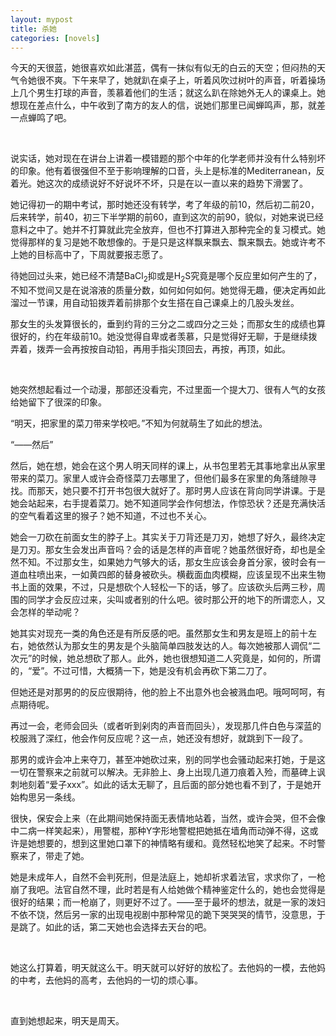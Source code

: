 ```yaml
---
layout: mypost
title: 杀她
categories: [novels]
---
```


今天的天很蓝，她很喜欢如此湛蓝，偶有一抹似有似无的白云的天空；但闷热的天气令她很不爽。下午来早了，她就趴在桌子上，听着风吹过树叶的声音，听着操场上几个男生打球的声音，羡慕着他们的生活；就这么趴在除她外无人的课桌上。她想现在差点什么，中午收到了南方的友人的信，说她们那里已闻蝉鸣声，那，就差一点蝉鸣了吧。

<br>

说实话，她对现在在讲台上讲着一模错题的那个中年的化学老师并没有什么特别坏的印象。他有着很强但不至于影响理解的口音，头上是标准的Mediterranean，反着光。她这次的成绩说好不好说坏不坏，只是在以一直以来的趋势下滑罢了。

她记得初一的期中考试，那时她还没有转学，考了年级的前10，然后初二前20，后来转学，前40，初三下半学期的前60，直到这次的前90，貌似，对她来说已经意料之中了。她并不打算就此完全放弃，但也不打算进入那种完全的复习模式。她觉得那样的复习是她不敢想像的。于是只是这样飘来飘去、飘来飘去。她或许考不上她的目标高中了，下周就要报志愿了。

待她回过头来，她已经不清楚BaCl<sub>2</sub>抑或是H<sub>2</sub>S究竟是哪个反应里如何产生的了，不知不觉间又是在说溶液的质量分数，如何如何如何。她觉得无趣，便决定再如此溜过一节课，用自动铅拨弄着前排那个女生搭在自己课桌上的几股头发丝。

那女生的头发算很长的，垂到约背的三分之二或四分之三处；而那女生的成绩也算很好的，约在年级前10。她没觉得自卑或者羡慕，只是觉得好无聊，于是继续拨弄着，拨弄一会再按按自动铅，再用手指尖顶回去，再按，再顶，如此。

<br>

她突然想起看过一个动漫，那部还没看完，不过里面一个提大刀、很有人气的女孩给她留下了很深的印象。

“明天，把家里的菜刀带来学校吧。”不知为何就萌生了如此的想法。

“——然后”

然后，她在想，她会在这个男人明天同样的课上，从书包里若无其事地拿出从家里带来的菜刀。家里人或许会奇怪菜刀去哪里了，但他们最多在家里的角落缝隙寻找。而那天，她只要不打开书包很大就好了。那时男人应该在背向同学讲课。于是她会站起来，右手提着菜刀。她不知道同学会作何想法，作惊恐状？还是充满快活的空气看着这里的猴子？她不知道，不过也不关心。

她会一刀砍在前面女生的脖子上。其实关于刀背还是刀刃，她想了好久，最终决定是刀刃。那女生会发出声音吗？会的话是怎样的声音呢？她虽然很好奇，却也是全然不知。不过那女生，如果她力气够大的话，那女生应该会身首分家，彼时会有一道血柱喷出来，一如黄四郎的替身被砍头。横截面血肉模糊，应该呈现不出来生物书上面的效果，不过，只是想砍个人轻松一下的话，够了。应该砍头后两三秒，周围的同学才会反应过来，尖叫或者别的什么吧。彼时那公开的地下的所谓恋人，又会怎样的举动呢？

她其实对现充一类的角色还是有所反感的吧。虽然那女生和男友是班上的前十左右，她依然认为那女生的男友是个头脑简单四肢发达的人。每次她被那人调侃“二次元”的时候，她总想砍了那人。此外，她也很想知道二人究竟是，如何的，所谓的，“爱”。不过可惜，大概猜一下，她是没有机会再砍下第二刀了。

但她还是对那男的的反应很期待，他的脸上不出意外也会被溅血吧。哦呵呵呵，有点期待呢。

再过一会，老师会回头（或者听到剁肉的声音而回头），发现那几件白色与深蓝的校服溅了深红，他会作何反应呢？这一点，她还没有想好，就跳到下一段了。

那男的或许会冲上来夺刀，甚至冲她砍过来，别的同学也会骚动起来打她，于是这一切在警察来之前就可以解决。无非脸上、身上出现几道刀痕着入殓，而墓碑上讽刺地刻着“爱子xxx”。如此的话太无聊了，且后面的部分她也看不到了，于是她开始构思另一条线。

很快，保安会上来（在此期间她保持面无表情地站着，当然，或许会哭，但不会像中二病一样笑起来），用警棍，那种Y字形地警棍把她抵在墙角而动弹不得，这或许是她想要的，想到这里她口罩下的神情略有缓和。竟然轻松地笑了起来。不时警察来了，带走了她。

她是未成年人，自然不会判死刑，但是法庭上，她却祈求着法官，求求你了，一枪崩了我吧。法官自然不理，此时若是有人给她做个精神鉴定什么的，她也会觉得是很好的结果；而一枪崩了，则更好不过了。——至于最坏的想法，就是一家的泼妇不依不饶，然后另一家的出现电视剧中那种常见的跪下哭哭哭的情节，没意思，于是跳了。如此的话，第二天她也会选择去天台的吧。

<br>

她这么打算着，明天就这么干。明天就可以好好的放松了。去他妈的一模，去他妈的中考，去他妈的高考，去他妈的一切的烦心事。

<br>

直到她想起来，明天是周天。



